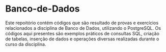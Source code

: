 # Banco-de-Dados

Este repoitório contém códigos que são resultado de provas e exercícios relacionados a disciplina de Banco de Dados, utilizando o PostgreSQL. 
Os códigos aqui presentes são exemplos práticos de consultas SQL, criação de tabelas, inserção de dados e operações diversas realizadas durante o curso da disciplina.
